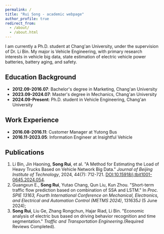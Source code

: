 ```yaml
---
permalink: /
title: "Rui Song - academic webpage"
author_profile: true
redirect_from: 
  - /about/
  - /about.html
---
```


I am currently a Ph.D. student at Chang'an University, under the supervision of Dr. Li Bin. My major is Vehicle Engineering, with primary research interests in vehicle big data, state estimation of electric vehicle power batteries, battery aging, and safety.

## Education Background
- **2012.09-2016.07**: Bachelor's degree in Marketing, Chang'an University
- **2023.09-2024.07**: Master's degree in Mechanics, Chang'an University
- **2024.09-Present**: Ph.D. student in Vehicle Engineering, Chang'an University

## Work Experience
- **2016.08-2016.11**: Customer Manager at Yutong Bus
- **2016.11-2023.05**: Information Engineer at Insightful Vehicle

## Publications
1. Li Bin, Jin Haoning, **Song Rui**, et al. "A Method for Estimating the Load of Heavy Trucks Based on Vehicle Network Big Data." *Journal of Beijing Institute of Technology*, 2024, 44(7): 712-721. [DOI:10.15918/j.tbit1001-0645.2024.054](https://doi.org/10.15918/j.tbit1001-0645.2024.054).
2. Guangxun E., **Song Rui**, Yutao Chang, Qun Liu, Kun Zhou. "Short-term traffic flow prediction based on combination of SSA and LSTM." In *Proc. SPIE 13163, Fourth International Conference on Mechanical, Electronics, and Electrical and Automation Control (METMS 2024)*, 131635J (5 June 2024); 
3. **Song Rui**, Liu Ge, Zhang Rongchun, Hajar Riad, Li Bin. "Economic analysis of electric bus based on driving behavior recognition and time segmentation." *Traffic and Transportation Engineering*.(Required Reviews Completed).
